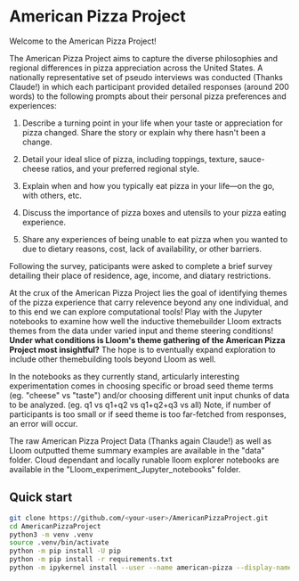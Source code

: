 # American Pizza Project

Welcome to the American Pizza Project! 


The American Pizza Project aims to capture the diverse philosophies and regional differences in pizza appreciation across the United States. A nationally representative set of pseudo interviews was conducted (Thanks Claude!) in which each participant provided detailed responses (around 200 words) to the following prompts about their personal pizza preferences and experiences:

1) Describe a turning point in your life when your taste or appreciation for pizza changed. Share the story or explain why there hasn't been a change.

2) Detail your ideal slice of pizza, including toppings, texture, sauce-cheese ratios, and your preferred regional style.

3) Explain when and how you typically eat pizza in your life—on the go, with others, etc.

4) Discuss the importance of pizza boxes and utensils to your pizza eating experience.

5) Share any experiences of being unable to eat pizza when you wanted to due to dietary reasons, cost, lack of availability, or other barriers.

Following the survey, paticipants were asked to complete a brief survey detailing their place of residence, age, income, and diatary restrictions.

At the crux of the American Pizza Project lies the goal of identifying themes of the pizza experience that carry relevence beyond any one individual, and to this end we can explore computational tools! Play with the Jupyter notebooks to examine how well the inductive themebuilder Lloom extracts themes from the data under varied input and theme steering conditions! **Under what conditions is Lloom's theme gathering of the American Pizza Project most insightful?** The hope is to eventually expand exploration to include other themebuilding tools beyond Lloom as well.

In the notebooks as they currently stand, articularly interesting experimentation comes in choosing specific or broad seed theme terms (eg. "cheese" vs "taste") and/or choosing different unit input chunks of data to be analyzed. (eg. q1 vs q1+q2 vs q1+q2+q3 vs all)
Note, if number of participants is too small or if seed theme is too far-fetched from responses, an error will occur.

The raw American Pizza Project Data (Thanks again Claude!) as well as Lloom outputted theme summary examples are available in the "data" folder. Cloud dependant and locally runable lloom explorer notebooks are available in the "Lloom_experiment_Jupyter_notebooks" folder.


## Quick start
```bash
git clone https://github.com/<your-user>/AmericanPizzaProject.git
cd AmericanPizzaProject
python3 -m venv .venv
source .venv/bin/activate
python -m pip install -U pip
python -m pip install -r requirements.txt
python -m ipykernel install --user --name american-pizza --display-name "Python (american-pizza)"
